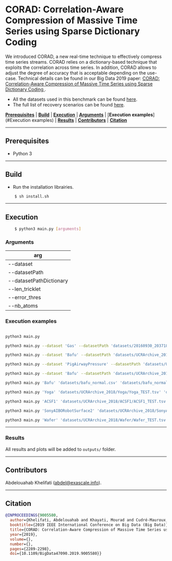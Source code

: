 # CORAD: Correlation-Aware Compression of Massive Time Series using Sparse Dictionary Coding

We introduced CORAD, a new real-time technique to effectively compress time series streams. CORAD relies on a dictionary-based technique that exploits the correlation across time series. In addition, CORAD allows to adjust the degree of accuracy that is acceptable depending on the use-case. Technical details can be found in our 
Big Data 2019 paper:  <a href = "https://exascale.info/assets/pdf/khelifati2019bigdata.pdf">CORAD: Correlation-Aware Compression of Massive Time Series using Sparse Dictionary Coding </a>. 

- All the datasets used in this benchmark can be found [here](https://github.com/eXascaleInfolab/bench-vldb20/tree/mastdatasets).
- The full list of recovery scenarios can be found [here](https://github.com/eXascaleInfolab/bench-vldb20/blob/master/TestingFramework/README.md).

[**Prerequisites**](#prerequisites) | [**Build**](#build) | [**Execution**](#execution) | [**Arguments**](#arguments)  | [**Execution examples**](#Execution examples)  | [**Results**](#results) | [**Contributors**](#contributors) | [**Citation**](#citation)

___


## Prerequisites

- Python 3

___

## Build

- Run the installation librairies. 
```bash
    $ sh install.sh
```

___

## Execution


```bash
    $ python3 main.py [arguments]
```

### Arguments

 | arg  |
 | -------- | 
 | --dataset    |
 | --datasetPath  | 
 | --datasetPathDictionary   | 
 | --len_tricklet     | 
 | --error_thres  |
 | --nb_atoms   |


### Execution examples


```bash

python3 main.py 

python3 main.py --dataset 'Gas' --datasetPath 'datasets/20160930_203718-2.csv' --datasetPathDictionary '../datasets/archive_ics/gas-sensor-array-temperature-modulation/20160930_203718-2.csv' --len_tricklet 40 --error_thres 0.4 --nb_atoms 4

python3 main.py --dataset 'Bafu' --datasetPath 'datasets/UCRArchive_2018/PigAirwayPressure/PigAirwayPressure_TEST.tsv' --datasetPathDictionary 'datasets/UCRArchive_2018/PigAirwayPressure/PigAirwayPressure_TRAIN.tsv' --len_tricklet 14 --error_thres 0.4 --nb_atoms 6

python3 main.py --dataset 'PigAirwayPressure' --datasetPath 'datasets/UCRArchive_2018/PigAirwayPressure/PigAirwayPressure_TEST.tsv' --datasetPathDictionary 'datasets/UCRArchive_2018/PigAirwayPressure/PigAirwayPressure_TRAIN.tsv' --len_tricklet 14 --error_thres 0.2 --nb_atoms 6

python3 main.py --dataset 'Bafu' --datasetPath 'datasets/UCRArchive_2018/Wafer/Wafer_TEST.tsv' --datasetPathDictionary 'datasets/UCRArchive_2018/Wafer/Wafer_TRAIN.tsv' --len_tricklet 14 --error_thres 0.4 --nb_atoms 6

python3 main.py 'Bafu' 'datasets/bafu_normal.csv' 'datasets/bafu_normal.csv' 14 0.4 1

python3 main.py 'Yoga' 'datasets/UCRArchive_2018/Yoga/Yoga_TEST.tsv' 'datasets/UCRArchive_2018/Yoga/Yoga_TRAIN.tsv' 20 0.4 4

python3 main.py 'ACSF1' 'datasets/UCRArchive_2018/ACSF1/ACSF1_TEST.tsv' 'datasets/UCRArchive_2018/ACSF1/ACSF1_TRAIN.tsv' 5 0.4 4

python3 main.py 'SonyAIBORobotSurface2' 'datasets/UCRArchive_2018/SonyAIBORobotSurface2/SonyAIBORobotSurface2_TEST.tsv' 'datasets/UCRArchive_2018/SonyAIBORobotSurface2/SonyAIBORobotSurface2_TRAIN.tsv' 14 0.4 6

python3 main.py 'Wafer' 'datasets/UCRArchive_2018/Wafer/Wafer_TEST.tsv' 'datasets/UCRArchive_2018/Wafer/Wafer_TRAIN.tsv' 14 0.4 6
```
___

### Results
All results and plots will be added to `outputs/` folder. 

___

## Contributors
Abdelouahab Khelifati (abdel@exascale.info).

___

## Citation
```bibtex
@INPROCEEDINGS{9005580,
  author={Khelifati, Abdelouahab and Khayati, Mourad and Cudré-Mauroux, Philippe},
  booktitle={2019 IEEE International Conference on Big Data (Big Data)}, 
  title={CORAD: Correlation-Aware Compression of Massive Time Series using Sparse Dictionary Coding}, 
  year={2019},
  volume={},
  number={},
  pages={2289-2298},
  doi={10.1109/BigData47090.2019.9005580}}
```
